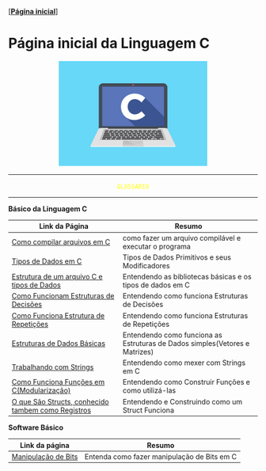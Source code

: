 [[**Página inicial**](https://f4nt0.github.io/PR0GR4M1NG)]

# Página inicial da Linguagem C

<center>
    <img src="../../img/c-language.jpg" width="300">
</center>

---

<center>
<code style="color: yellow">GLOSSÁRIO</code>
</center>

---

**Básico da Linguagem C**

Link da Página|Resumo
|---|---|
[Como compilar arquivos em C](../prog_c/compilador.md)| como fazer um arquivo compilável e executar o programa
[Tipos de Dados em C](../prog_c/tipos-dados.md)| Tipos de Dados Primitivos e seus Modificadores
[Estrutura de um arquivo C e tipos de Dados](../prog_c/estrutura-basica.md)| Entendendo as bibliotecas básicas e os tipos de dados em C
[Como Funcionam Estruturas de Decisões](../prog_c/estrutura-decisao.md)| Entendendo como funciona Estruturas de Decisões
[Como Funciona Estrutura de Repetições](../prog_c/estrutura-repeticao.md)| Entendendo como funciona Estruturas de Repetições
[Estruturas de Dados Básicas](../prog_c/estrutura-dados.md)| Entendendo como funciona as Estruturas de Dados simples(Vetores e Matrizes)
[Trabalhando com Strings](../prog_c/strings.md)| Entendendo como mexer com Strings em C
[Como Funciona Funções em C(Modularização)](../prog_c/funcoes.md)| Entendendo como Construir Funções e como utilizá-las
[O que São Structs, conhecido tambem como Registros](../prog_c/structs.md)| Entendendo e Construindo como um Struct Funciona

**Software Básico**

Link da página|Resumo
|---|---|
[Manipulação de Bits](../prog_c/bits-manipulacao.md)| Entenda como fazer manipulação de Bits em C

